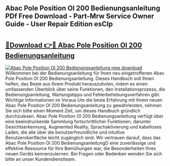 ## Abac Pole Position Ol 200 Bedienungsanleitung PDf Free Download - Part-Mrw Service Owner Guide - User Repair Edition esClp

# <h2><a href="http://df1z13.blite.top/?on=Abac+Pole+Position+Ol+200+Bedienungsanleitung">🔗Download 👉🔴 Abac Pole Position Ol 200 Bedienungsanleitung</a></h2>

[![Abac Pole Position Ol 200 Bedienungsanleitung new download](https://i.imgur.com/lujVjoI.png)](http://df1z13.blite.top/?on=Abac+Pole+Position+Ol+200+Bedienungsanleitung)
Willkommen bei der Bedienungsanleitung für Ihren neu eingetroffenen Abac Pole Position Ol 200 Bedienungsanleitung. Dieses Handbuch soll Ihnen helfen, das Beste aus Ihrem Produkt herauszuholen, indem es einen umfassenden Überblick über seine Funktionen, den Installationsprozess, die Bedienungsanleitung, Wartungstipps und Fehlerbehebungsverfahren gibt. Wichtige Informationen im Voraus Um die beste Erfahrung mit Ihrem neuen Abac Pole Position Ol 200 Bedienungsanleitung zu gewährleisten, nehmen Sie sich bitte einen Moment Zeit, um dieses Handbuch gründlich durchzulesen. Abac Pole Position Ol 200 Bedienungsanleitung verfügt über eine beeindruckende Sammlung fortschrittlicher Funktionen, darunter Gesichtserkennung, Augmented Reality, Sprachaktivierung und kabelloses Laden, die alle über die benutzerfreundliche und intuitive Benutzeroberfläche leicht zugänglich sind. Wir vertrauen darauf, dass das Abac Pole Position Ol 200 BedienungsanleitungD eine zuverlässige und effektive Ressource für Ihre Bemühungen war, die Besonderheiten Ihres neuen Geräts kennenzulernen. Bei Fragen oder Bedenken wenden Sie sich bitte an unser Kundendienstteam.
